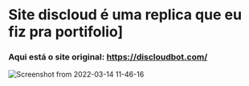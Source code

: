 # Site discloud é uma replica que eu fiz pra portifolio]

### Aqui está o site original: https://discloudbot.com/

![Screenshot from 2022-03-14 11-46-16](https://user-images.githubusercontent.com/84159325/158379128-c8609a8a-1e5e-4de3-9e55-e430be9793e6.png)

